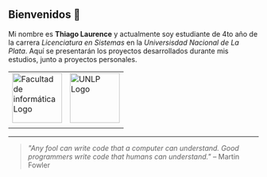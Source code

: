 ## Bienvenidos 👋

<!--
**thiago-laurence/thiago-laurence** is a ✨ _special_ ✨ repository because its `README.md` (this file) appears on your GitHub profile.

Here are some ideas to get you started:

- 🔭 I’m currently working on ...
- 🌱 I’m currently learning ...
- 👯 I’m looking to collaborate on ...
- 🤔 I’m looking for help with ...
- 💬 Ask me about ...
- 📫 How to reach me: ...
- 😄 Pronouns: ...
- ⚡ Fun fact: ...
-->

Mi nombre es **Thiago Laurence** y actualmente soy estudiante de 4to año de la carrera *Licenciatura en Sistemas* en la *Universisdad Nacional de La Plata*.
Aquí se presentarán los proyectos desarrollados durante mis estudios, junto a proyectos personales.

|  |  |
| ----------- | ----------- |
| <img src="https://www.info.unlp.edu.ar/wp-content/uploads/2019/07/logoo-300x300.jpg" alt="Facultad de informática Logo" width="100"> | <img src="https://upload.wikimedia.org/wikipedia/commons/7/74/UNLP_Logo_%28cropped%29.svg" alt="UNLP Logo" width="100"> |
|  |  |

---

> *"Any fool can write code that a computer can understand. Good programmers write code that humans can understand."*
– Martin Fowler
